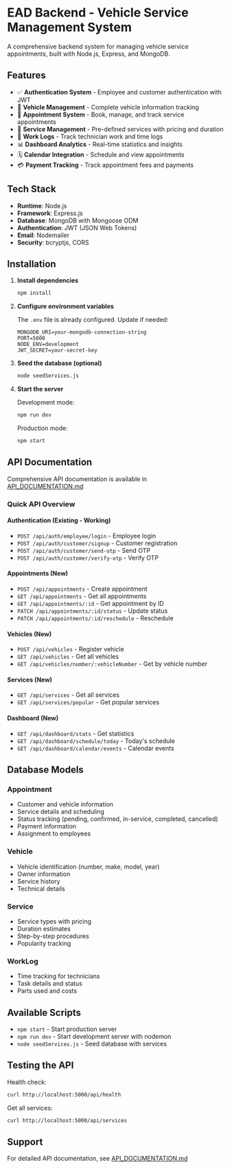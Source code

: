 # EAD Backend - Vehicle Service Management System

A comprehensive backend system for managing vehicle service appointments, built with Node.js, Express, and MongoDB.

## Features

- ✅ **Authentication System** - Employee and customer authentication with JWT
- 🚗 **Vehicle Management** - Complete vehicle information tracking
- 📅 **Appointment System** - Book, manage, and track service appointments
- 🔧 **Service Management** - Pre-defined services with pricing and duration
- 📝 **Work Logs** - Track technician work and time logs
- 📊 **Dashboard Analytics** - Real-time statistics and insights
- 🗓️ **Calendar Integration** - Schedule and view appointments
- 💳 **Payment Tracking** - Track appointment fees and payments

## Tech Stack

- **Runtime**: Node.js
- **Framework**: Express.js
- **Database**: MongoDB with Mongoose ODM
- **Authentication**: JWT (JSON Web Tokens)
- **Email**: Nodemailer
- **Security**: bcryptjs, CORS

## Installation

1. **Install dependencies**
   ```bash
   npm install
   ```

2. **Configure environment variables**
   
   The `.env` file is already configured. Update if needed:
   ```env
   MONGODB_URI=your-mongodb-connection-string
   PORT=5000
   NODE_ENV=development
   JWT_SECRET=your-secret-key
   ```

3. **Seed the database (optional)**
   ```bash
   node seedServices.js
   ```

4. **Start the server**
   
   Development mode:
   ```bash
   npm run dev
   ```
   
   Production mode:
   ```bash
   npm start
   ```

## API Documentation

Comprehensive API documentation is available in [API_DOCUMENTATION.md](./API_DOCUMENTATION.md)

### Quick API Overview

#### Authentication (Existing - Working)
- `POST /api/auth/employee/login` - Employee login
- `POST /api/auth/customer/signup` - Customer registration
- `POST /api/auth/customer/send-otp` - Send OTP
- `POST /api/auth/customer/verify-otp` - Verify OTP

#### Appointments (New)
- `POST /api/appointments` - Create appointment
- `GET /api/appointments` - Get all appointments
- `GET /api/appointments/:id` - Get appointment by ID
- `PATCH /api/appointments/:id/status` - Update status
- `PATCH /api/appointments/:id/reschedule` - Reschedule

#### Vehicles (New)
- `POST /api/vehicles` - Register vehicle
- `GET /api/vehicles` - Get all vehicles
- `GET /api/vehicles/number/:vehicleNumber` - Get by vehicle number

#### Services (New)
- `GET /api/services` - Get all services
- `GET /api/services/popular` - Get popular services

#### Dashboard (New)
- `GET /api/dashboard/stats` - Get statistics
- `GET /api/dashboard/schedule/today` - Today's schedule
- `GET /api/dashboard/calendar/events` - Calendar events

## Database Models

### Appointment
- Customer and vehicle information
- Service details and scheduling
- Status tracking (pending, confirmed, in-service, completed, cancelled)
- Payment information
- Assignment to employees

### Vehicle
- Vehicle identification (number, make, model, year)
- Owner information
- Service history
- Technical details

### Service
- Service types with pricing
- Duration estimates
- Step-by-step procedures
- Popularity tracking

### WorkLog
- Time tracking for technicians
- Task details and status
- Parts used and costs

## Available Scripts

- `npm start` - Start production server
- `npm run dev` - Start development server with nodemon
- `node seedServices.js` - Seed database with services

## Testing the API

Health check:
```bash
curl http://localhost:5000/api/health
```

Get all services:
```bash
curl http://localhost:5000/api/services
```

## Support

For detailed API documentation, see [API_DOCUMENTATION.md](./API_DOCUMENTATION.md)
